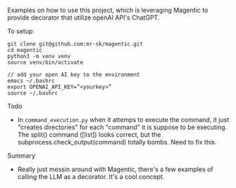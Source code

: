Examples on how to use this project, which is leveraging Magentic to provide decorator that utilize openAI API's ChatGPT. 

To setup:

    git clone git@github.com:mr-sk/magentic.git
    cd magentic
    python3 -m venv venv
    source venv/bin/activate

    // add your open AI key to the environment
    emacs ~/.bashrc
    export OPENAI_API_KEY=”<yourkey>”
    source ~/.bashrc

Todo

* In `command_execution.py` when it attemps to execute the command, it just "creates directories" for each "command" it is suppose to be executing. The split() command ([list]) looks correct, but the subprocess.check_output(command) totally bombs. Need to fix this. 

Summary

* Really just messin around with Magentic, there's a few examples of calling the LLM as a decorator. It's a cool concept. 
